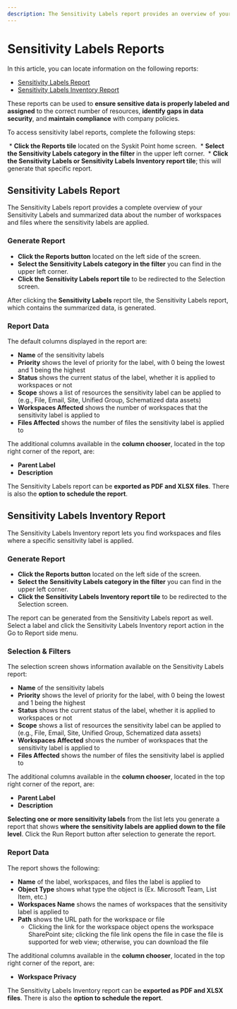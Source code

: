 ```yaml
---
description: The Sensitivity Labels report provides an overview of your sensitivity labels.
---
```


# Sensitivity Labels Reports

In this article, you can locate information on the following reports:

* [Sensitivity Labels Report](#sensitivity-labels-report)
* [Sensitivity Labels Inventory Report](#sensitivity-labels-inventory-report)

These reports can be used to **ensure sensitive data is properly labeled and assigned** to the correct number of resources, **identify gaps in data security**, and **maintain compliance** with company policies.

To access sensitivity label reports, complete the following steps:

 * **Click the Reports tile** located on the Syskit Point home screen.
 * **Select the Sensitivity Labels category in the filter** in the upper left corner.
 * **Click the Sensitivity Labels or Sensitivity Labels Inventory report tile**; this will generate that specific report.

## Sensitivity Labels Report

The Sensitivity Labels report provides a complete overview of your Sensitivity Labels and summarized data about the number of workspaces and files where the sensitivity labels are applied.


### Generate Report

* **Click the Reports button** located on the left side of the screen.
* **Select the Sensitivity Labels category in the filter** you can find in the upper left corner.
* **Click the Sensitivity Labels report tile** to be redirected to the Selection screen.

After clicking the **Sensitivity Labels** report tile, the Sensitivity Labels report, which contains the summarized data, is generated.

### Report Data

The default columns displayed in the report are:    

* **Name** of the sensitivity labels
* **Priority** shows the level of priority for the label, with 0 being the lowest and 1 being the highest
* **Status** shows the current status of the label, whether it is applied to workspaces or not
* **Scope** shows a list of resources the sensitivity label can be applied to (e.g., File, Email, Site, Unified Group, Schematized data assets)
* **Workspaces Affected** shows the number of workspaces that the sensitivity label is applied to
* **Files Affected** shows the number of files the sensitivity label is applied to       


The additional columns available in the **column chooser**, located in the top right corner of the report, are:   
* **Parent Label**
* **Description**

The Sensitivity Labels report can be **exported as PDF and XLSX files**. There is also the **option to schedule the report**.


## Sensitivity Labels Inventory Report

The Sensitivity Labels Inventory report lets you find workspaces and files where a specific sensitivity label is applied.


### Generate Report

* **Click the Reports button** located on the left side of the screen.
* **Select the Sensitivity Labels category in the filter** you can find in the upper left corner.
* **Click the Sensitivity Labels Inventory report tile** to be redirected to the Selection screen.

The report can be generated from the Sensitivity Labels report as well. Select a label and click the Sensitivity Labels Inventory report action in the Go to Report side menu.

### Selection & Filters

The selection screen shows information available on the Sensitivity Labels report:  

* **Name** of the sensitivity labels
* **Priority** shows the level of priority for the label, with 0 being the lowest and 1 being the highest
* **Status** shows the current status of the label, whether it is applied to workspaces or not
* **Scope** shows a list of resources the sensitivity label can be applied to (e.g., File, Email, Site, Unified Group, Schematized data assets)
* **Workspaces Affected** shows the number of workspaces that the sensitivity label is applied to
* **Files Affected** shows the number of files the sensitivity label is applied to       

The additional columns available in the **column chooser**, located in the top right corner of the report, are:  
* **Parent Label**
* **Description**

**Selecting one or more sensitivity labels** from the list lets you generate a report that shows **where the sensitivity labels are applied down to the file level**.  Click the Run Report button after selection to generate the report.

### Report Data

The report shows the following:

* **Name** of the label, workspaces, and files the label is applied to
* **Object Type** shows what type the object is (Ex. Microsoft Team, List Item, etc.)
* **Workspaces Name** shows the names of workspaces that the sensitivity label is applied to
* **Path** shows the URL path for the workspace or file
    * Clicking the link for the workspace object opens the workspace SharePoint site; clicking the file link opens the file in case the file is supported for web view; otherwise, you can download the file

The additional columns available in the **column chooser**, located in the top right corner of the report, are:  
* **Workspace Privacy**

The Sensitivity Labels Inventory report can be **exported as PDF and XLSX files**. There is also the **option to schedule the report**.
